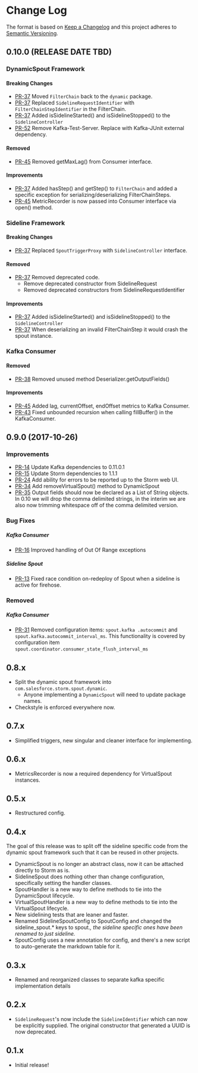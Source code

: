 # Change Log
The format is based on [Keep a Changelog](http://keepachangelog.com/)
and this project adheres to [Semantic Versioning](http://semver.org/).

## 0.10.0 (RELEASE DATE TBD)

### DynamicSpout Framework
#### Breaking Changes
- [PR-37](https://github.com/salesforce/storm-dynamic-spout/pull/37) Moved `FilterChain` back to the `dynamic` package.
- [PR-37](https://github.com/salesforce/storm-dynamic-spout/pull/37) Replaced `SidelineRequestIdentifier` with `FilterChainStepIdentifier` in the FilterChain.
- [PR-37](https://github.com/salesforce/storm-dynamic-spout/pull/37) Added isSidelineStarted() and isSidelineStopped() to the `SidelineController`
- [PR-52](https://github.com/salesforce/storm-dynamic-spout/pull/52) Remove Kafka-Test-Server.  Replace with Kafka-JUnit external dependency.

#### Removed
- [PR-45](https://github.com/salesforce/storm-dynamic-spout/pull/45) Removed getMaxLag() from Consumer interface.

#### Improvements
- [PR-37](https://github.com/salesforce/storm-dynamic-spout/pull/37) Added hasStep() and getStep() to `FilterChain` and added a specific exception for serializing/deserializing FilterChainSteps.
- [PR-45](https://github.com/salesforce/storm-dynamic-spout/pull/45) MetricRecorder is now passed into Consumer interface via open() method.


### Sideline Framework
#### Breaking Changes
- [PR-37](https://github.com/salesforce/storm-dynamic-spout/pull/37) Replaced `SpoutTriggerProxy` with `SidelineController` interface.

#### Removed
- [PR-37](https://github.com/salesforce/storm-dynamic-spout/pull/37) Removed deprecated code.
    - Remove deprecated constructor from SidelineRequest
    - Removed deprecated constructors from SidelineRequestIdentifier
    
#### Improvements
- [PR-37](https://github.com/salesforce/storm-dynamic-spout/pull/37) Added isSidelineStarted() and isSidelineStopped() to the `SidelineController`
- [PR-37](https://github.com/salesforce/storm-dynamic-spout/pull/37) When deserializing an invalid FilterChainStep it would crash the spout instance.

### Kafka Consumer
#### Removed
- [PR-38](https://github.com/salesforce/storm-dynamic-spout/pull/38) Removed unused method Deserializer.getOutputFields()

#### Improvements
- [PR-45](https://github.com/salesforce/storm-dynamic-spout/pull/45) Added lag, currentOffset, endOffset metrics to Kafka Consumer.
- [PR-43](https://github.com/salesforce/storm-dynamic-spout/pull/43) Fixed unbounded recursion when calling fillBuffer() in the KafkaConsumer.


## 0.9.0 (2017-10-26)
### Improvements
- [PR-14](https://github.com/salesforce/storm-dynamic-spout/pull/14) Update Kafka dependencies to 0.11.0.1
- [PR-15](https://github.com/salesforce/storm-dynamic-spout/pull/15) Update Storm dependencies to 1.1.1
- [PR-24](https://github.com/salesforce/storm-dynamic-spout/pull/24) Add ability for errors to be reported up to the Storm web UI.
- [PR-34](https://github.com/salesforce/storm-dynamic-spout/pull/34) Add removeVirtualSpout() method to DynamicSpout
- [PR-35](https://github.com/salesforce/storm-dynamic-spout/pull/35/files) Output fields should now be declared as a List of String objects. In 0.10 we will drop the comma delimited strings, in the interim we are also now trimming whitespace off of the comma delimited version. 

### Bug Fixes
##### Kafka Consumer
- [PR-16](https://github.com/salesforce/storm-dynamic-spout/pull/16) Improved handling of Out Of Range exceptions
##### Sideline Spout
- [PR-13](https://github.com/salesforce/storm-dynamic-spout/pull/13) Fixed race condition on-redeploy of Spout when a 
sideline is active for firehose.

### Removed
##### Kafka Consumer
- [PR-31](https://github.com/salesforce/storm-dynamic-spout/pull/31) Removed configuration items: `spout.kafka
.autocommit` and `spout.kafka.autocommit_interval_ms`.  This functionality is covered by configuration item `spout.coordinator.consumer_state_flush_interval_ms`

## 0.8.x
- Split the dynamic spout framework into `com.salesforce.storm.spout.dynamic`.
  - Anyone implementing a `DynamicSpout` will need to update package names.
- Checkstyle is enforced everywhere now.

## 0.7.x
- Simplified triggers, new singular and cleaner interface for implementing.

## 0.6.x
- MetricsRecorder is now a required dependency for VirtualSpout instances.

## 0.5.x
- Restructured config.

## 0.4.x
The goal of this release was to split off the sideline specific code from the dynamic spout framework such that it can be reused in other projects. 
- DynamicSpout is no longer an abstract class, now it can be attached directly to Storm as is.
- SidelineSpout does nothing other than change configuration, specifically setting the handler classes.
- SpoutHandler is a new way to define methods to tie into the DynamicSpout lifecycle.
- VirtualSpoutHandler is a new way to define methods to tie into the VirtualSpout lifecycle.
- New sidelining tests that are leaner and faster.
- Renamed SidelineSpoutConfig to SpoutConfig and changed the sideline_spout.* keys to spout.*, the sideline specific ones have been renamed to just sideline.*
- SpoutConfig uses a new annotation for config, and there's a new script to auto-generate the markdown table for it.

## 0.3.x
- Renamed and reorganized classes to separate kafka specific implementation details

## 0.2.x
- `SidelineRequest`'s now include the `SidelineIdentifier` which can now be explicitly supplied.  The original constructor that generated a UUID is now deprecated. 

## 0.1.x
- Initial release!
